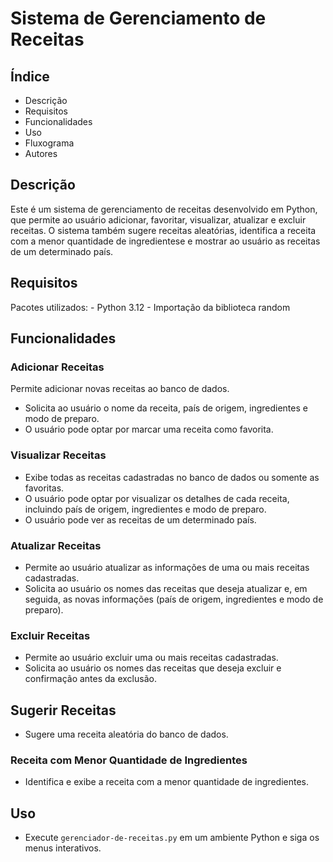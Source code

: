 # Sistema de Gerenciamento de Receitas

## Índice
- Descrição
- Requisitos
- Funcionalidades
- Uso
- Fluxograma
- Autores

## Descrição
Este é um sistema de gerenciamento de receitas desenvolvido em Python, que permite ao usuário adicionar, favoritar, visualizar, atualizar e excluir receitas. O sistema também sugere receitas aleatórias, identifica a receita com a menor quantidade de ingredientese e mostrar ao usuário as receitas de um determinado país.

## Requisitos
  Pacotes utilizados:
    - Python 3.12
    - Importação da biblioteca random

## Funcionalidades
### Adicionar Receitas
Permite adicionar novas receitas ao banco de dados.
- Solicita ao usuário o nome da receita, país de origem, ingredientes e modo de preparo.
- O usuário pode optar por marcar uma receita como favorita.

### Visualizar Receitas
- Exibe todas as receitas cadastradas no banco de dados ou somente as favoritas.
- O usuário pode optar por visualizar os detalhes de cada receita, incluindo país de origem, ingredientes e modo de preparo.
- O usuário pode ver as receitas de um determinado país.

### Atualizar Receitas
- Permite ao usuário atualizar as informações de uma ou mais receitas cadastradas.
- Solicita ao usuário os nomes das receitas que deseja atualizar e, em seguida, as novas informações (país de origem, ingredientes e modo de preparo).


### Excluir Receitas
- Permite ao usuário excluir uma ou mais receitas cadastradas.
- Solicita ao usuário os nomes das receitas que deseja excluir e confirmação antes da exclusão.

## Sugerir Receitas
- Sugere uma receita aleatória do banco de dados.

### Receita com Menor Quantidade de Ingredientes
- Identifica e exibe a receita com a menor quantidade de ingredientes.

## Uso
- Execute `gerenciador-de-receitas.py` em um ambiente Python e siga os menus interativos.





